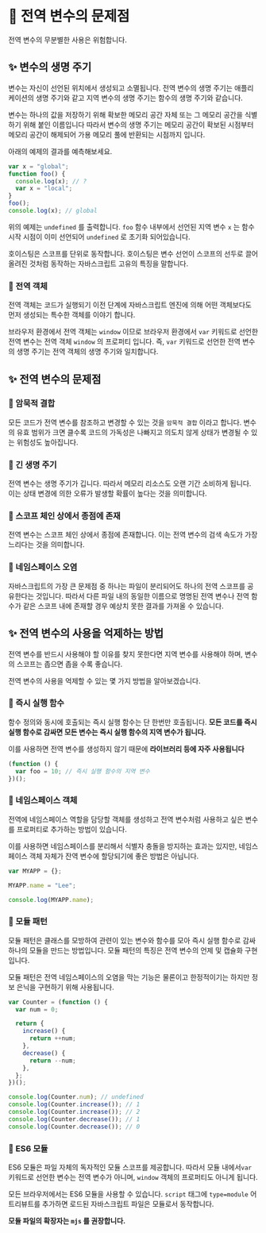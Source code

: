 # 🔎 전역 변수의 문제점

전역 변수의 무분별한 사용은 위험합니다.

## ✨ 변수의 생명 주기

변수는 자신이 선언된 위치에서 생성되고 소멸됩니다. 전역 변수의 생명 주기는 애플리케이션의 생명 주기와 같고 지역 변수의 생명 주기는 함수의 생명 주기와 같습니다.

변수는 하나의 값을 저장하기 위해 확보한 메모리 공간 자체 또는 그 메모리 공간을 식별하기 위해 붙인 이름입니다 따라서 변수의 생명 주기는 메모리 공간이 확보된 시점부터 메모리 공간이 해제되어 가용 메모리 풀에 반환되는 시점까지 입니다.

아래의 예제의 결과를 예측해보세요.

```javascript
var x = "global";
function foo() {
  console.log(x); // ?
  var x = "local";
}
foo();
console.log(x); // global
```

위의 예제는 `undefined` 를 출력합니다. `foo` 함수 내부에서 선언된 지역 변수 `x` 는 함수 시작 시점이 이미 선언되어 `undefined` 로 초기화 되어있습니다.

호이스팅은 스코프를 단위로 동작합니다. 호이스팅은 변수 선언이 스코프의 선두로 끌어 올려진 것처럼 동작하는 자바스크립트 고유의 특징을 말합니다.

### 👀 전역 객체

전역 객체는 코드가 실행되기 이전 단계에 자바스크립트 엔진에 의해 어떤 객체보다도 먼저 생성되는 특수한 객체를 이야기 합니다.

브라우저 환경에서 전역 객체는 `window` 이므로 브라우저 환경에서 `var` 키워드로 선언한 전역 변수는 전역 객체 `window` 의 프로퍼티 입니다. 즉, `var` 키워드로 선언한 전역 변수의 생명 주기는 전역 객체의 생명 주기와 일치합니다.

## ✨ 전역 변수의 문제점

### 👀 암묵적 결합

모든 코드가 전역 변수를 참조하고 변경할 수 있는 것을 `암묵적 결합` 이라고 합니다. 변수의 유효 범위가 크면 클수록 코드의 가독성은 나빠지고 의도치 않게 상태가 변경될 수 있는 위험성도 높아집니다.

### 👀 긴 생명 주기

전역 변수는 생명 주기가 깁니다. 따라서 메모리 리소스도 오랜 기간 소비하게 됩니다. 이는 상태 변경에 의한 오류가 발생할 확률이 높다는 것을 의미합니다.

### 👀 스코프 체인 상에서 종점에 존재

전역 변수는 스코프 체인 상에서 종점에 존재합니다. 이는 전역 변수의 검색 속도가 가장 느리다는 것을 의미합니다.

### 👀 네임스페이스 오염

자바스크립트의 가장 큰 문제점 중 하나는 파일이 분리되어도 하나의 전역 스코프를 공유한다는 것입니다. 따라서 다른 파일 내의 동일한 이름으로 명명된 전역 변수나 전역 함수가 같은 스코프 내에 존재할 경우 예상치 못한 결과를 가져올 수 있습니다.

## ✨ 전역 변수의 사용을 억제하는 방법

전역 변수를 반드시 사용해야 할 이유를 찾지 못한다면 지역 변수를 사용해야 하며, 변수의 스코프는 좁으면 좁을 수록 좋습니다.

전역 변수의 사용을 억제할 수 있는 몇 가지 방법을 알아보겠습니다.

### 👀 즉시 실행 함수

함수 정의와 동시에 호출되는 즉시 실행 함수는 단 한번만 호출됩니다. **모든 코드를 즉시 실행 함수로 감싸면 모든 변수는 즉시 실행 함수의 지역 변수가 됩니다.**

이를 사용하면 전역 변수를 생성하지 않기 때문에 **라이브러리 등에 자주 사용됩니다**

```javascript
(function () {
  var foo = 10; // 즉시 실행 함수의 지역 변수
})();
```

### 👀 네임스페이스 객체

전역에 네임스페이스 역할을 담당할 객체를 생성하고 전역 변수처럼 사용하고 싶은 변수를 프로퍼티로 추가하는 방법이 있습니다.

이를 사용하면 네임스페이스를 분리해서 식별자 충돌을 방지하는 효과는 있지만, 네임스페이스 객체 자체가 잔역 변수에 할당되기에 좋은 방법은 아닙니다.

```javascript
var MYAPP = {};

MYAPP.name = "Lee";

console.log(MYAPP.name);
```

### 👀 모듈 패턴

모듈 패턴은 클래스를 모방하여 관련이 있는 변수와 함수를 모아 즉시 실행 함수로 감싸 하나의 모듈을 만드는 방법입니다. 모듈 패턴의 특징은 전역 변수의 언제 및 캡슐화 구현 입니다.

모듈 패턴은 전역 네임스페이스의 오염을 막는 기능은 물론이고 한정적이기는 하지만 정보 은닉을 구현하기 위해 사용됩니다.

```javascript
var Counter = (function () {
  var num = 0;

  return {
    increase() {
      return ++num;
    },
    decrease() {
      return --num;
    },
  };
})();

console.log(Counter.num); // undefined
console.log(Counter.increase()); // 1
console.log(Counter.increase()); // 2
console.log(Counter.decrease()); // 1
console.log(Counter.decrease()); // 0
```

### 👀 ES6 모듈

ES6 모듈은 파일 자체의 독자적인 모듈 스코프를 제공합니다. 따라서 모듈 내에서`var` 키워드로 선언한 변수는 전역 변수가 아니며, `window` 객체의 프로퍼티도 아니게 됩니다.

모든 브라우저에서는 ES6 모듈을 사용할 수 있습니다. `script` 태그에 `type=module` 어트리뷰트를 추가하면 로드된 자바스크립트 파일은 모듈로서 동작합니다.

**모듈 파일의 확장자는 `mjs` 를 권장합니다.**
